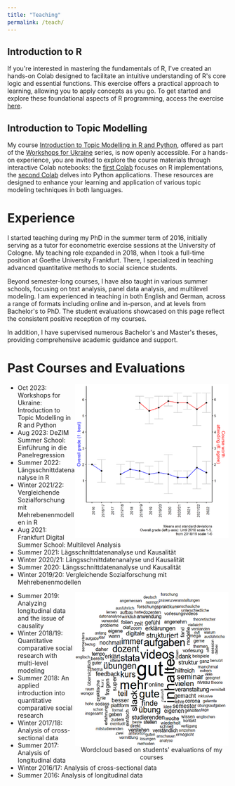 ```yaml
---
title: "Teaching"
permalink: /teach/
---
```


Introduction to R
------

If you're interested in mastering the fundamentals of R, I've created an hands-on Colab designed to facilitate an intuitive understanding of R's core logic and essential functions. This exercise offers a practical approach to learning, allowing you to apply concepts as you go. To get started and explore these foundational aspects of R programming, access the exercise [here](https://colab.research.google.com/github/czymara/czymara.github.io/blob/master/_teaching/Intro_to_R.ipynb).

Introduction to Topic Modelling
------

My course [Introduction to Topic Modelling in R and Python](https://sites.google.com/view/dariia-mykhailyshyna/main/r-workshops-for-ukraine#h.k2gh03lf4lre), offered as part of the [Workshops for Ukraine](https://sites.google.com/view/dariia-mykhailyshyna/main/r-workshops-for-ukraine) series, is now openly accessible. For a hands-on experience, you are invited to explore the course materials through interactive Colab notebooks: the [first Colab](https://colab.research.google.com/github/czymara/czymara.github.io/blob/master/_teaching/topic_models_Ukraine_23_R.ipynb) focuses on R implementations, the [second Colab](https://colab.research.google.com/github/czymara/czymara.github.io/blob/master/_teaching/topic_models_Ukraine_23_BERTopic.ipynb) delves into Python applications. These resources are designed to enhance your learning and application of various topic modeling techniques in both languages.


Experience
======

I started teaching during my PhD in the summer term of 2016, initially serving as a tutor for econometric exercise sessions at the University of Cologne. My teaching role expanded in 2018, when I took a full-time position at Goethe University Frankfurt. There, I specialized in teaching advanced quantitative methods to social science students.

Beyond semester-long courses, I have also taught in various summer schools, focusing on text analysis, panel data analysis, and multilevel modeling. I am experienced in teaching in both English and German, across a range of formats including online and in-person, and at levels from Bachelor's to PhD. The student evaluations showcased on this page reflect the consistent positive reception of my courses.

In addition, I have supervised numerous Bachelor's and Master's theses, providing comprehensive academic guidance and support.

Past Courses and Evaluations
======

<img src="/images/evalovertime.png" width="350" height="350" align="right">

- Oct 2023: Workshops for Ukraine: Introduction to Topic Modelling in R and Python
- Aug 2023: DeZIM Summer School: Einführung in die Panelregression
- Summer 2022: Längsschnittdatenanalyse in R
- Winter 2021/22: Vergleichende Sozialforschung mit Mehrebenenmodellen in R
- Aug 2021: Frankfurt Digital Summer School: Multilevel Analysis
- Summer 2021: Lägsschnittdatenanalyse und Kausalität
- Winter 2020/21: Längsschnittdatenanalyse und Kausalität
- Summer 2020: Längsschnittdatenanalyse und Kausalität
- Winter 2019/20: Vergleichende Sozialforschung mit Mehrebenenmodellen

<div style="width:350px;height:350;float: right;">
    <img src="/images/lehrewordcloud.png" width="350" height="350" align="right" title="Wordcloud based on students' evaluations of my courses">
    <figcaption align = "center">Wordcloud based on students' evaluations of my courses</figcaption>
</div>

- Summer 2019: Analyzing longitudinal data and the issue of causality
- Winter 2018/19: Quantitative comparative social research with multi-level modeling
- Summer 2018: An applied introduction into quantitative comparative social research
- Winter 2017/18: Analysis of cross-sectional data
- Summer 2017: Analysis of longitudinal data
- Winter 2016/17: Analysis of cross-sectional data
- Summer 2016: Analysis of longitudinal data

